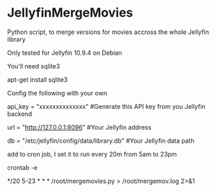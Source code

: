# JellyfinMergeMovies
Python script, to merge versions for movies accross the whole Jellyfin library

Only tested for Jellyfin 10.9.4 on Debian


You'll need sqlite3

apt-get install sqlite3



Config the following with your own


api_key = "xxxxxxxxxxxxxx"  #Generate this API key from you Jellyfin backend

url = "http://127.0.0.1:8096"  #Your Jellyfin address

db = "/etc/jellyfin/config/data/library.db"  #Your Jellyfin data path



add to cron job, I set it to run every 20m from 5am to 23pm

crontab -e

*/20 5-23 * * * /root/mergemovies.py > /root/mergemov.log 2>&1
